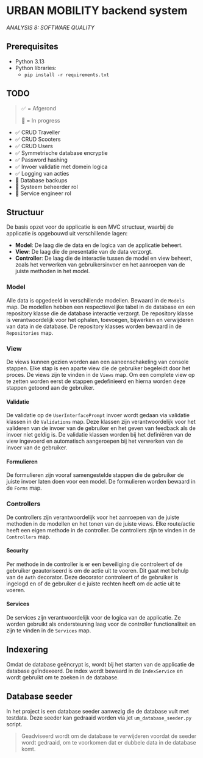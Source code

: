 # URBAN MOBILITY backend system
_ANALYSIS 8: SOFTWARE QUALITY_

## Prerequisites

- Python 3.13
- Python libraries:
  - `pip install -r requirements.txt`

## TODO

> ✅ = Afgerond 
>
> 🔄 = In progress

- ✅ CRUD Traveller
- ✅ CRUD Scooters
- ✅ CRUD Users
- ✅ Symmetrische database encryptie
- ✅ Password hashing
- ✅ Invoer validatie met domein logica
- ✅ Logging van acties
- 🔄 Database backups
- 🔄 Systeem beheerder rol
- 🔄 Service engineer rol

## Structuur

De basis opzet voor de applicatie is een MVC structuur, waarbij de applicatie is opgebouwd uit verschillende lagen:
- **Model**: De laag die de data en de logica van de applicatie beheert.
- **View**: De laag die de presentatie van de data verzorgt.
- **Controller**: De laag die de interactie tussen de model en view beheert, zoals het verwerken van gebruikersinvoer en het aanroepen van de juiste methoden in het model.

### Model

Alle data is opgedeeld in verschillende modellen. Bewaard in de `Models` map. De modellen hebben een respectievelijke tabel
in de database en een repository klasse die de database interactie verzorgt. De repository klasse is verantwoordelijk voor het ophalen, toevoegen, bijwerken en verwijderen van data in de database.
De repository klasses worden bewaard in de `Repositories` map.

### View

De views kunnen gezien worden aan een aaneenschakeling van console stappen. Elke stap is een aparte view die de gebruiker begeleidt door het proces. De views zijn te vinden in de `Views` map.
Om een complete view op te zetten worden eerst de stappen gedefinieerd en hierna worden deze stappen getoond aan de gebruiker.

#### Validatie

De validatie op de `UserInterfacePrompt` invoer wordt gedaan via validatie klassen in de `Validations` map. Deze klassen 
zijn verantwoordelijk voor het valideren van de invoer van de gebruiker en het geven van feedback als de invoer niet geldig is. 
De validatie klassen worden bij het definiëren van de view ingevoerd en automatisch aangeroepen bij het verwerken van de invoer van de gebruiker.

#### Formulieren

De formulieren zijn vooraf samengestelde stappen die de gebruiker de juiste invoer laten doen voor een model.
De formulieren worden bewaard in de `Forms` map.

### Controllers

De controllers zijn verantwoordelijk voor het aanroepen van de juiste methoden in de modellen en het tonen van de juiste views.
Elke route/actie heeft een eigen methode in de controller. De controllers zijn te vinden in de `Controllers` map.

#### Security

Per methode in de controller is er een beveiliging die controleert of de gebruiker geautoriseerd is om de actie uit te voeren.
Dit gaat met behulp van de `Auth` decorator. Deze decorator controleert of de gebruiker is ingelogd en of de gebruiker d
e juiste rechten heeft om de actie uit te voeren.

#### Services

De services zijn verantwoordelijk voor de logica van de applicatie.
Ze worden gebruikt als ondersteuning laag voor de controller functionaliteit en zijn te vinden in de `Services` map.

## Indexering

Omdat de database geëncrypt is, wordt bij het starten van de applicatie de database geïndexeerd.
De index wordt bewaard in de `IndexService` en wordt gebruikt om te zoeken in de database.

## Database seeder

In het project is een database seeder aanwezig die de database vult met testdata. Deze seeder kan gedraaid worden via 
jet `um_database_seeder.py` script.

> Geadviseerd wordt om de database te verwijderen voordat de seeder wordt gedraaid, om te voorkomen dat er dubbele data in de database komt.